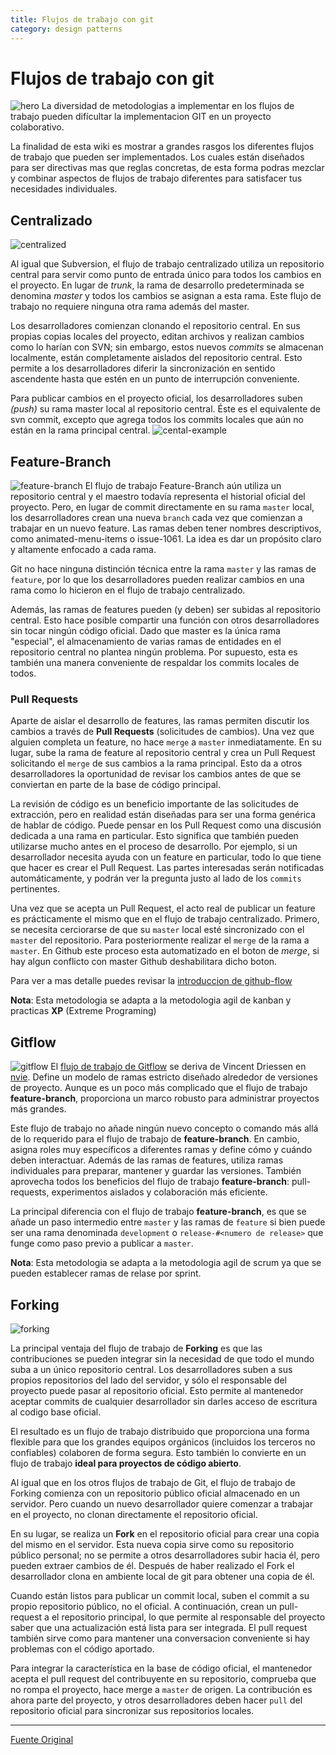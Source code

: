 ```yaml
---
title: Flujos de trabajo con git
category: design patterns
---
```


# Flujos de trabajo con git

![hero](https://wac-cdn.atlassian.com/dam/jcr:25d06843-2468-4e00-8ae7-11d4164f8995/hero.svg?cdnVersion=hp)
La diversidad de metodologias a implementar en los flujos de trabajo pueden difícultar la implementacion GIT en un proyecto colaborativo.

La finalidad de esta wiki es mostrar a grandes rasgos los diferentes flujos de trabajo que pueden ser implementados. Los cuales están diseñados para ser directivas mas que reglas concretas, de esta forma podras mezclar y combinar aspectos de flujos de trabajo diferentes para satisfacer tus necesidades individuales.

## Centralizado
![centralized](https://wac-cdn.atlassian.com/dam/jcr:c27e646e-0b66-49bd-9f85-ee9205e295d6/01.svg?cdnVersion=hp)

Al igual que Subversion, el flujo de trabajo centralizado utiliza un repositorio central para servir como punto de entrada único para todos los cambios en el proyecto. En lugar de *trunk*, la rama de desarrollo predeterminada se denomina *master* y todos los cambios se asignan a esta rama. Este flujo de trabajo no requiere ninguna otra rama además del master.

Los desarrolladores comienzan clonando el repositorio central. En sus propias copias locales del proyecto, editan archivos y realizan cambios como lo harían con SVN; sin embargo, estos nuevos *commits* se almacenan localmente, están completamente aislados del repositorio central. Esto permite a los desarrolladores diferir la sincronización en sentido ascendente hasta que estén en un punto de interrupción conveniente.

Para publicar cambios en el proyecto oficial, los desarrolladores suben *(push)* su rama master local al repositorio central. Éste es el equivalente de svn commit, excepto que agrega todos los commits locales que aún no están en la rama principal central.
![cental-example](https://wac-cdn.atlassian.com/dam/jcr:24d40389-e44e-4c28-b01b-be389d52506d/02.svg?cdnVersion=hp)

## Feature-Branch
![feature-branch](https://wac-cdn.atlassian.com/dam/jcr:f78ecc23-1371-4ce9-b2c0-b7a9fe706b21/01.svg?cdnVersion=hp)
El flujo de trabajo Feature-Branch aún utiliza un repositorio central y el maestro todavía representa el historial oficial del proyecto. Pero, en lugar de commit directamente en su rama `master` local, los desarrolladores crean una nueva `branch` cada vez que comienzan a trabajar en un nuevo feature. Las ramas deben tener nombres descriptivos, como animated-menu-items o issue-1061. La idea es dar un propósito claro y altamente enfocado a cada rama.

Git no hace ninguna distinción técnica entre la rama `master` y las ramas de `feature`, por lo que los desarrolladores pueden realizar cambios en una rama como lo hicieron en el flujo de trabajo centralizado.

Además, las ramas de features pueden (y deben) ser subidas al repositorio central. Esto hace posible compartir una función con otros desarrolladores sin tocar ningún código oficial. Dado que master es la única rama "especial", el almacenamiento de varias ramas de entidades en el repositorio central no plantea ningún problema. Por supuesto, esta es también una manera conveniente de respaldar los commits locales de todos.

### Pull Requests
Aparte de aislar el desarrollo de features, las ramas permiten discutir los cambios a través de **Pull Requests** (solicitudes de cambios). Una vez que alguien completa un feature, no hace `merge` a `master` inmediatamente. En su lugar, sube la rama de feature al repositorio central y crea un Pull Request solicitando el `merge` de sus cambios a la rama principal. Esto da a otros desarrolladores la oportunidad de revisar los cambios antes de que se conviertan en parte de la base de código principal.

La revisión de código es un beneficio importante de las solicitudes de extracción, pero en realidad están diseñadas para ser una forma genérica de hablar de código. Puede pensar en los Pull Request como una discusión dedicada a una rama en particular. Esto significa que también pueden utilizarse mucho antes en el proceso de desarrollo. Por ejemplo, si un desarrollador necesita ayuda con un feature en particular, todo lo que tiene que hacer es crear el Pull Request. Las partes interesadas serán notificadas automáticamente, y podrán ver la pregunta justo al lado de los `commits` pertinentes.

Una vez que se acepta un Pull Request, el acto real de publicar un feature es prácticamente el mismo que en el flujo de trabajo centralizado. Primero, se necesita cerciorarse de que su `master` local esté sincronizado con el `master` del repositorio. Para posteriormente realizar el `merge` de la rama a `master`. En Github este proceso esta automatizado en el boton de *merge*, si hay algun conflicto con master Github deshabilitara dicho boton.

Para ver a mas detalle puedes revisar la [introduccion de github-flow](https://guides.github.com/introduction/flow/)

**Nota**: Esta metodologia se adapta a la metodologia agil de kanban y practicas **XP** (Extreme Programing)

## Gitflow
![gitflow](https://wac-cdn.atlassian.com/dam/jcr:e3bd4199-27ac-4bac-a5d2-3ff0fdb112d3/01.svg?cdnVersion=hp)
El [flujo de trabajo de Gitflow](http://nvie.com/posts/a-successful-git-branching-model/) se deriva de Vincent Driessen en [nvie](http://nvie.com/). Define un modelo de ramas estricto diseñado alrededor de versiones de proyecto. Aunque es un poco más complicado que el flujo de trabajo **feature-branch**, proporciona un marco robusto para administrar proyectos más grandes.

Este flujo de trabajo no añade ningún nuevo concepto o comando más allá de lo requerido para el flujo de trabajo de **feature-branch**. En cambio, asigna roles muy específicos a diferentes ramas y define cómo y cuándo deben interactuar. Además de las ramas de features, utiliza ramas individuales para preparar, mantener y guardar las versiones. También aprovecha todos los beneficios del flujo de trabajo **feature-branch**: pull-requests, experimentos aislados y colaboración más eficiente.

La principal diferencia con el flujo de trabajo **feature-branch**, es que se añade un paso intermedio entre `master` y las ramas de `feature` si bien puede ser una rama denominada `development` o `release-#<numero de release>` que funge como paso previo a publicar a `master`.

**Nota**: Esta metodologia se adapta a la metodologia agil de scrum ya que se pueden establecer ramas de relase por sprint.

## Forking
![forking](https://wac-cdn.atlassian.com/dam/jcr:5c0941ff-a8b5-435b-a092-2167705f1e97/01.svg?cdnVersion=hp)

La principal ventaja del flujo de trabajo de **Forking** es que las contribuciones se pueden integrar sin la necesidad de que todo el mundo suba a un único repositorio central. Los desarrolladores suben a sus propios repositorios del lado del servidor, y sólo el responsable del proyecto puede pasar al repositorio oficial. Esto permite al mantenedor aceptar commits de cualquier desarrollador sin darles acceso de escritura al codigo base oficial.

El resultado es un flujo de trabajo distribuido que proporciona una forma flexible para que los grandes equipos orgánicos (incluidos los terceros no confiables) colaboren de forma segura. Esto también lo convierte en un flujo de trabajo **ideal para proyectos de código abierto**.

Al igual que en los otros flujos de trabajo de Git, el flujo de trabajo de Forking comienza con un repositorio público oficial almacenado en un servidor. Pero cuando un nuevo desarrollador quiere comenzar a trabajar en el proyecto, no clonan directamente el repositorio oficial.

En su lugar, se realiza un **Fork** en el repositorio oficial para crear una copia del mismo en el servidor. Esta nueva copia sirve como su repositorio público personal; no se permite a otros desarrolladores subir hacia él, pero pueden extraer cambios de él. Después de haber realizado el Fork el desarrollador clona en ambiente local de git para obtener una copia de él.

Cuando están listos para publicar un commit local, suben el commit a su propio repositorio público, no el oficial. A continuación, crean un pull-request a el repositorio principal, lo que permite al responsable del proyecto saber que una actualización está lista para ser integrada. El pull request también sirve como para mantener una conversacion conveniente si hay problemas con el código aportado.

Para integrar la característica en la base de código oficial, el mantenedor acepta el pull request del contribuyente en su repositorio, comprueba que no rompa el proyecto, hace merge a `master` de origen. La contribución es ahora parte del proyecto, y otros desarrolladores deben hacer `pull` del repositorio oficial para sincronizar sus repositorios locales.

---
[Fuente Original](https://www.atlassian.com/git/tutorials/comparing-workflows)
